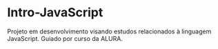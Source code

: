 # Intro-JavaScript

Projeto em desenvolvimento visando estudos relacionados à linguagem JavaScript. Guiado por curso da ALURA.
